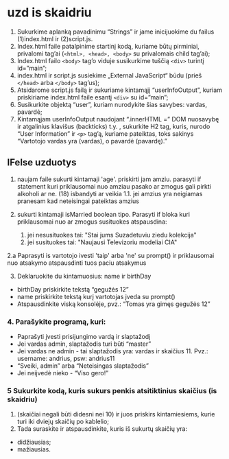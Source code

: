 # uzd is skaidriu

1. Sukurkime aplanką pavadinimu “Strings” ir jame inicijuokime du failus (1)index.html ir (2)script.js.
2. Index.html faile patalpinime startinį kodą, kuriame būtų pirminiai, privalomi tag’ai (`<html>, <head>, <body>` su privalomais child tag’ai);
3. Index.html failo `<body>` tag’o viduje susikurkime tuščią `<div>` turintį id=”main”;
4. index.html ir script.js susiekime „External JavaScript“ būdu (prieš `</head>` arba `</body>` tag’us);
5. Atsidarome script.js failą ir sukuriame kintamąjį “userInfoOutput”, kuriam priskiriame index.html faile esantį `<div>` su id=”main”;
6. Susikurkite objektą “user”, kuriam nurodykite šias savybes: vardas, pavardė;
7. Kintamąjam userInfoOutput naudojant “.innerHTML =” DOM nuosavybę ir atgalinius klavišus (backticks) t.y. , sukurkite H2 tag, kuris, nurodo “User Information” ir `<p>` tag’ą, kuriame pateiktas, toks sakinys “Vartotojo vardas yra (vardas), o pavardė (pavardę).”

## IFelse uzduotys

1. naujam faile sukurti kintamaji 'age'. priskirti jam amziu. parasyti if statement kuri priklausomai nuo amziau pasako ar zmogus gali pirkti alkoholi ar ne. (18) isbandyti ar veikia
   1.1. jei amzius yra neigiamas pranesam kad neteisingai pateiktas amzius

2. sukurti kintamaji isMarried boolean tipo. Parasyti if bloka kuri priklausomai nuo ar zmogus susituokes atspausdina:
   1. jei nesusituokes tai: "Stai jums Suzadetuviu ziedu kolekcija"
   2. jei susituokes tai: "Naujausi Televizoriu modeliai CIA"

2.a Paprasyti is vartotojo ivesti 'taip' arba 'ne' su prompt() ir priklausomai nuo atsakymo atspausdinti tuos paciu atsakymus

3. Deklaruokite du kintamuosius: name ir birthDay

- birthDay priskirkite tekstą “gegužės 12”
- name priskirkite tekstą kurį vartotojas įveda su prompt()
- Atspausdinkite viską konsolėje, pvz.: “Tomas yra gimęs gegužės 12”

### 4. Parašykite programą, kuri:

- Paprašyti įvesti prisijungimo vardą ir slaptažodį
- Jei vardas admin, slaptažodis turi būti “master”
- Jei vardas ne admin - tai slaptažodis yra: vardas ir skaičius 11.
  Pvz.: username: andrius, psw: andrius11
- “Sveiki, admin” arba “Neteisingas slaptažodis”
- Jei neiįvedė nieko - “Viso gero!”

### 5 Sukurkite kodą, kuris sukurs penkis atsitiktinius skaičius (is skaidriu)

1. (skaičiai negali būti didesni nei 10) ir juos priskirs kintamiesiems, kurie turi iki dviejų skaičių po kablelio;
2. Tada suraskite ir atspausdinkite, kuris iš sukurtų skaičių yra:

- didžiausias;
- mažiausias.
